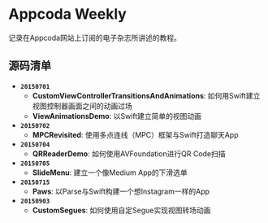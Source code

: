 # Appcoda Weekly
记录在Appcoda网站上订阅的电子杂志所讲述的教程。

## 源码清单
* **`20150701`**
    * **CustomViewControllerTransitionsAndAnimations**: 如何用Swift建立视图控制器画面之间的动画过场
    * **ViewAnimationsDemo**: 以Swift建立简单的视图动画
* **`20150702`**
    * **MPCRevisited**: 使用多点连线（MPC）框架与Swift打造聊天App
* **`20150704`**
    * **QRReaderDemo**: 如何使用AVFoundation进行QR Code扫描
* **`20150705`**
    * **SlideMenu**: 建立一个像Medium App的下滑选单
* **`20150715`** 
    * **Paws**: 以Parse与Swift构建一个想Instagram一样的App
* **`20150903`**
    * **CustomSegues**: 如何使用自定Segue实现视图转场动画
